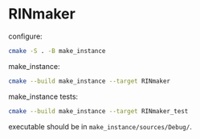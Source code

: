 # RINmaker

configure:

```bash
cmake -S . -B make_instance
```

make_instance:

```bash
cmake --build make_instance --target RINmaker
```

make_instance tests:

```bash
cmake --build make_instance --target RINmaker_test
```

executable should be in `make_instance/sources/Debug/`.
